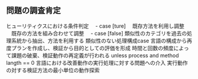 
## 問題の調査肯定

ヒューリティクスにおける条件判定
　- case [ture]
  　既存方法を利用し調整
  　既存の方法を組み合わせて調整
　- case [false]
    類似性のカテゴリを過去の処理系統から抽出、方法を利用する
    類似性のない処理構成case
      言語の構成から再度プランを作成し、検証から目的としての評価を形成
        時間と回数の頻度によって課題の破棄、検証動作の再定義が行われる
        unless process and method langth == 0
          言語における改善動作の実行処理に対する問題への介入
          実行動作の対する検証方法の最小単位の動作探索
